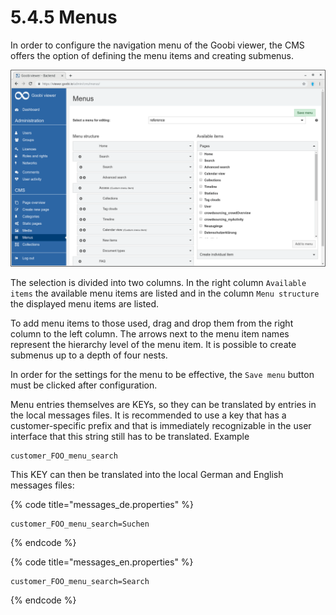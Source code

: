 # 5.4.5 Menus

In order to configure the navigation menu of the Goobi viewer, the CMS offers the option of defining the menu items and creating submenus.

![](../../.gitbook/assets/5.2.6.png)

The selection is divided into two columns. In the right column `Available items` the available menu items are listed and in the column `Menu structure` the displayed menu items are listed.

To add menu items to those used, drag and drop them from the right column to the left column. The arrows next to the menu item names represent the hierarchy level of the menu item. It is possible to create submenus up to a depth of four nests. 

In order for the settings for the menu to be effective, the `Save menu` button must be clicked after configuration.

Menu entries themselves are KEYs, so they can be translated by entries in the local messages files. It is recommended to use a key that has a customer-specific prefix and that is immediately recognizable in the user interface that this string still has to be translated. Example 

```text
customer_FOO_menu_search 
```

This KEY can then be translated into the local German and English messages files:

{% code title="messages\_de.properties" %}
```text
customer_FOO_menu_search=Suchen
```
{% endcode %}

{% code title="messages\_en.properties" %}
```text
customer_FOO_menu_search=Search
```
{% endcode %}

